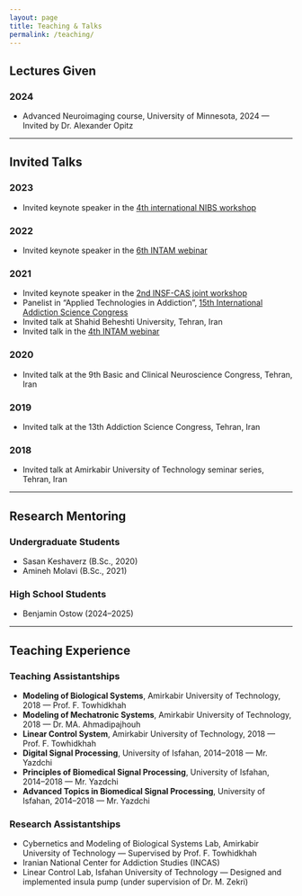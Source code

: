 ```yaml
---
layout: page
title: Teaching & Talks
permalink: /teaching/
---
```


## Lectures Given

### 2024
- Advanced Neuroimaging course, University of Minnesota, 2024 — Invited by Dr. Alexander Opitz
---
## Invited Talks
### 2023
- Invited keynote speaker in the [4th international NIBS workshop](https://nibs-workshop.umn.edu)
### 2022
- Invited keynote speaker in the [6th INTAM webinar](https://www.youtube.com/watch?v=F51mhoREk4o&t=40s)
### 2021
- Invited keynote speaker in the [2nd INSF-CAS joint workshop](https://www.youtube.com/watch?v=28LKYHtY7bA)
- Panelist in “Applied Technologies in Addiction”, [15th International Addiction Science Congress](https://www.youtube.com/watch?v=9Gav7XlIp6k)
- Invited talk at Shahid Beheshti University, Tehran, Iran 
- Invited talk in the [4th INTAM webinar](https://www.youtube.com/watch?v=PAvLOlXa4oI)
### 2020
- Invited talk at the 9th Basic and Clinical Neuroscience Congress, Tehran, Iran
### 2019
- Invited talk at the 13th Addiction Science Congress, Tehran, Iran
### 2018
- Invited talk at Amirkabir University of Technology seminar series, Tehran, Iran
---
## Research Mentoring
### Undergraduate Students
- Sasan Keshaverz (B.Sc., 2020)
- Amineh Molavi (B.Sc., 2021)
### High School Students
- Benjamin Ostow (2024–2025)
---
## Teaching Experience
### Teaching Assistantships
- **Modeling of Biological Systems**, Amirkabir University of Technology, 2018 — Prof. F. Towhidkhah
- **Modeling of Mechatronic Systems**, Amirkabir University of Technology, 2018 — Dr. MA. Ahmadipajhouh
- **Linear Control System**, Amirkabir University of Technology, 2018 — Prof. F. Towhidkhah
- **Digital Signal Processing**, University of Isfahan, 2014–2018 — Mr. Yazdchi
- **Principles of Biomedical Signal Processing**, University of Isfahan, 2014–2018 — Mr. Yazdchi
- **Advanced Topics in Biomedical Signal Processing**, University of Isfahan, 2014–2018 — Mr. Yazdchi

### Research Assistantships
- Cybernetics and Modeling of Biological Systems Lab, Amirkabir University of Technology — Supervised by Prof. F. Towhidkhah
- Iranian National Center for Addiction Studies (INCAS)
- Linear Control Lab, Isfahan University of Technology — Designed and implemented insula pump (under supervision of Dr. M. Zekri)
